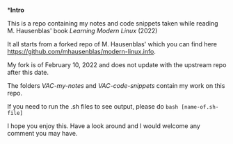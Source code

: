 ***Intro**

This is a repo containing my notes and code snippets taken while reading M. Hausenblas' book *Learning Modern Linux* (2022)

It all starts from a forked repo of M. Hausenblas' which you can find here https://github.com/mhausenblas/modern-linux.info. 

My fork is of February 10, 2022 and does not update with the upstream repo after this date.

The folders *VAC-my-notes* and *VAC-code-snippets* contain my work on this repo. 

If you need to run the .sh files to see output, please do `bash [name-of.sh-file]`

I hope you enjoy this. Have a look around and I would welcome any comment you may have. 

